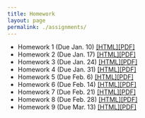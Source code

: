 ```yaml
---
title: Homework
layout: page
permalink: ./assignments/
---
```


* Homework 1 (Due Jan. 10) [[HTML]](./homework1.html)[[PDF]](./homework1.pdf)
* Homework 2 (Due Jan. 17) [[HTML]](./homework2.html)[[PDF]](./homework2.pdf)
* Homework 3 (Due Jan. 24) [[HTML]](./homework3.html)[[PDF]](./homework3.pdf)
* Homework 4 (Due Jan. 31) [[HTML]](./homework4.html)[[PDF]](./homework4.pdf)
* Homework 5 (Due Feb. 6) [[HTML]](./homework5.html)[[PDF]](./homework5.pdf)
* Homework 6 (Due Feb. 14) [[HTML]](./homework6.html)[[PDF]](./homework6.pdf)
* Homework 7 (Due Feb. 21) [[HTML]](./homework7.html)[[PDF]](./homework7.pdf)
* Homework 8 (Due Feb. 28) [[HTML]](./homework8.html)[[PDF]](./homework8.pdf)
* Homework 9 (Due Mar. 13) [[HTML]](./homework9.html)[[PDF]](./homework9.pdf)
